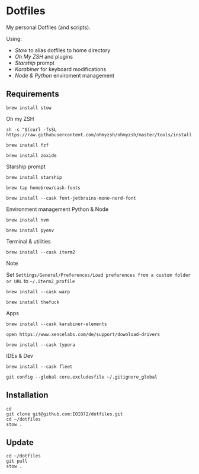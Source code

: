 # Dotfiles

My personal Dotfiles (and scripts).

Using:

* _Stow_ to alias dotfiles to home directory
* _Oh My ZSH_ and plugins
* _Starship_ prompt
* _Karabiner_ for keyboard modifications
* _Node & Python_ enviroment management

## Requirements

```
brew install stow
```

Oh my ZSH

```
sh -c "$(curl -fsSL https://raw.githubusercontent.com/ohmyzsh/ohmyzsh/master/tools/install.sh)"
```

```
brew install fzf
```

```
brew install zoxide
```

Starship prompt

```
brew install starship
```

```
brew tap homebrew/cask-fonts
```

```
brew install --cask font-jetbrains-mono-nerd-font
```

Environment management Python & Node

```
brew install nvm
```

```
brew install pyenv
```

Terminal & utilities

```
brew install --cask iterm2
```

> [!NOTE]
>
> Set `Settings/General/Preferences/Load preferences from a custom folder or URL` to `~/.iterm2_profile`

```
brew install --cask warp
```

```
brew install thefuck
```

Apps

```
brew install --cask karabiner-elements
```

```
open https://www.xencelabs.com/de/support/download-drivers
```

```
brew install --cask typora
```

IDEs & Dev

```
brew install --cask fleet
```

```
git config --global core.excludesfile ~/.gitignore_global
```

## Installation

```
cd
git clone git@github.com:IOIO72/dotfiles.git
cd ~/dotfiles
stow .
```

## Update

```
cd ~/dotfiles
git pull
stow .
```

